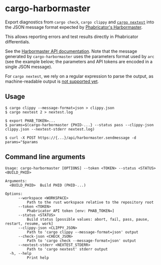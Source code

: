 # cargo-harbormaster

Export diagnostics from `cargo check`, `cargo clippy` and [`cargo nextest`](https://nexte.st/) into the JSON message format expected by [Phabricator's Harbormaster](https://secure.phabricator.com/book/phabricator/article/harbormaster/).

This allows reporting errors and test results directly in Phabricator differentials.

See the [Harbormaster API documentation](https://secure.phabricator.com/conduit/method/harbormaster.sendmessage/). Note that the message generated by `cargo-harbormaster` uses the parameters format used by `arc` (see the example below; the parameters and API tokens are encoded in a single JSON message).

For `cargo nextest`, we rely on a regular expression to parse the output, as machine-readable output is [not supported yet](https://nexte.st/book/machine-readable.html#running-tests).

## Usage

```console
$ cargo clippy --message-format=json > clippy.json
$ cargo nextest 2 > nextest.log

$ export PHAB_TOKEN=...
$ params=$(cargo-harbormaster {PHID-...} --status pass --clippy-json clippy.json --nextest-stderr nextest.log)

$ curl -X POST https://{...}/api/harbormaster.sendmessage -d params="$params
```

## Command line arguments

```
Usage: cargo-harbormaster [OPTIONS] --token <TOKEN> --status <STATUS> <BUILD_PHID>

Arguments:
  <BUILD_PHID>  Build PHID (PHID-...)

Options:
      --workspace <WORKSPACE>
          Path to the rust workspace relative to the repository root
      --token <TOKEN>
          Phabricator API token [env: PHAB_TOKEN=]
      --status <STATUS>
          Build status [possible values: abort, fail, pass, pause, restart, resume, work]
      --clippy-json <CLIPPY_JSON>
          Path to 'cargo clippy --message-format=json' output
      --check-json <CHECK_JSON>
          Path to 'cargo check --message-format=json' output
      --nextest-stderr <NEXTEST_STDERR>
          Path to 'cargo nextest' stderr output
  -h, --help
          Print help
```
